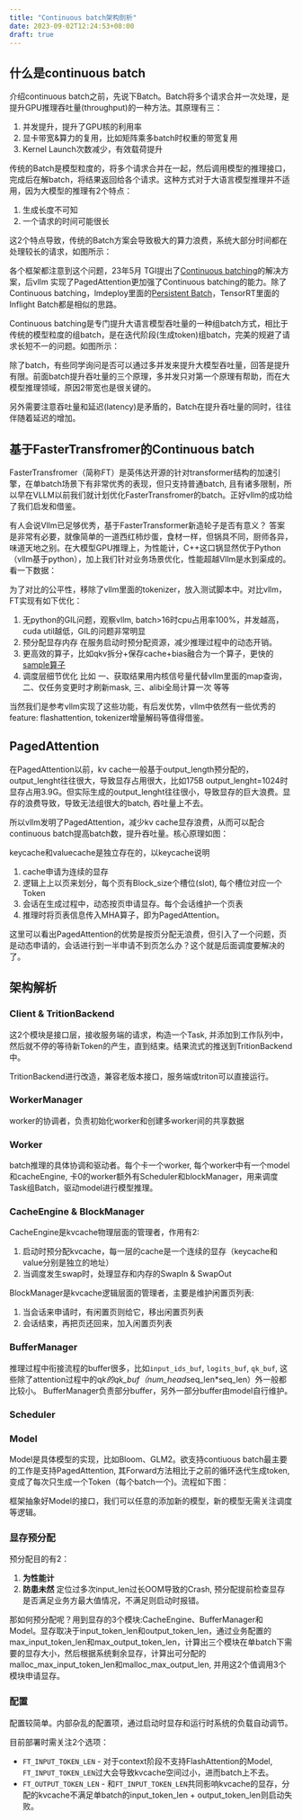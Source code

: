 ```yaml
---
title: "Continuous batch架构剖析"
date: 2023-09-02T12:24:53+08:00
draft: true
---
```


## 什么是continuous batch


介绍continuous batch之前，先说下Batch。Batch将多个请求合并一次处理，是提升GPU推理吞吐量(throughput)的一种方法。其原理有三：
1. 并发提升，提升了GPU核的利用率
2. 显卡带宽&算力的复用，比如矩阵乘多batch时权重的带宽复用
3. Kernel Launch次数减少，有效载荷提升

传统的Batch是模型粒度的，将多个请求合并在一起，然后调用模型的推理接口，完成后在解batch，将结果返回给各个请求。这种方式对于大语言模型推理并不适用，因为大模型的推理有2个特点：
1. 生成长度不可知
2. 一个请求的时间可能很长

这2个特点导致，传统的Batch方案会导致极大的算力浪费，系统大部分时间都在处理较长的请求，如图所示：


各个框架都注意到这个问题，23年5月 TGI提出了[Continuous batching][3]的解决方案，后vllm 实现了PagedAttention更加强了Continuous batching的能力。除了Continuous batching，lmdeploy里面的[Persistent Batch][4]，TensorRT里面的Inflight Batch都是相似的思路。

Continuous batching是专门提升大语言模型吞吐量的一种组batch方式，相比于传统的模型粒度的组batch，是在迭代阶段(生成token)组batch，完美的规避了请求长短不一的问题。如图所示：


除了batch，有些同学询问是否可以通过多并发来提升大模型吞吐量，回答是提升有限。前面batch提升吞吐量的三个原理，多并发只对第一个原理有帮助，而在大模型推理领域，原因2带宽也是很关键的。

另外需要注意吞吐量和延迟(latency)是矛盾的，Batch在提升吞吐量的同时，往往伴随着延迟的增加。

## 基于FasterTransfromer的Continuous batch

FasterTransfromer（简称FT）是英伟达开源的针对transformer结构的加速引擎，在单batch场景下有非常优秀的表现，但只支持普通batch, 且有诸多限制，所以早在VLLM以前我们就计划优化FasterTransfromer的batch。正好vllm的成功给了我们启发和借鉴。

有人会说Vllm已足够优秀，基于FasterTransformer新造轮子是否有意义？ 答案是非常有必要，就像简单的一道西红柿炒蛋，食材一样，但锅具不同，厨师各异， 味道天地之别。在大模型GPU推理上，为性能计，C++这口锅显然优于Python（vllm基于python），加上我们针对业务场景优化，性能超越Vllm是水到渠成的。看一下数据：


为了对比的公平性，移除了vllm里面的tokenizer，放入测试脚本中。对比vllm，FT实现有如下优化：

1. 无python的GIL问题，观察vllm, batch>16时cpu占用率100%，并发越高，cuda util越低，GIL的问题非常明显
2. 预分配显存内存 在服务启动时预分配资源，减少推理过程中的动态开销。
3. 更高效的算子，比如qkv拆分+保存cache+bias融合为一个算子，更快的[sample算子][1]
4. 调度层细节优化  比如 一、获取结果用内核信号量代替vllm里面的map查询，二、仅任务变更时才刷新mask,  三、alibi全局计算一次 等等

当然我们是参考vllm实现了这些功能，有后发优势，vllm中依然有一些优秀的feature:  flashattention, tokenizer增量解码等值得借鉴。

## PagedAttention

在PagedAttention以前，kv cache一般基于output_length预分配的，output_lenght往往很大，导致显存占用很大，比如175B output_lenght=1024时显存占用3.9G。但实际生成的output_lenght往往很小，导致显存的巨大浪费。显存的浪费导致，导致无法组很大的batch, 吞吐量上不去。

所以vllm发明了PagedAttention，减少kv cache显存浪费，从而可以配合continuous batch提高batch数，提升吞吐量。核心原理如图：


keycache和valuecache是独立存在的，以keycache说明
1. cache申请为连续的显存
2. 逻辑上上以页来划分，每个页有Block_size个槽位(slot), 每个槽位对应一个Token
3. 会话在生成过程中，动态按页申请显存。每个会话维护一个页表
4. 推理时将页表信息传入MHA算子，即为PagedAttention。

这里可以看出PagedAttention的优势是按页分配无浪费，但引入了一个问题，页是动态申请的，会话进行到一半申请不到页怎么办？这个就是后面调度要解决的了。

## 架构解析

### Client & TritionBackend 

这2个模块是接口层，接收服务端的请求，构造一个Task, 并添加到工作队列中，然后就不停的等待新Token的产生，直到结束。结果流式的推送到TritionBackend中。

TritionBackend进行改造，兼容老版本接口，服务端或triton可以直接运行。 

### WorkerManager
worker的协调者，负责初始化worker和创建多worker间的共享数据

### Worker
batch推理的具体协调和驱动者。每个卡一个worker,  每个worker中有一个model和cacheEngine, 卡0的worker额外有Scheduler和blockManager，用来调度Task组Batch，驱动model进行模型推理。

### CacheEngine & BlockManager

CacheEngine是kvcache物理层面的管理者，作用有2:

1. 启动时预分配kvcache，每一层的cache是一个连续的显存（keycache和value分别是独立的地址）
2. 当调度发生swap时，处理显存和内存的SwapIn & SwapOut

BlockManager是kvcache逻辑层面的管理者，主要是维护闲置页列表:
1. 当会话来申请时，有闲置页则给它，移出闲置页列表
2. 会话结束，再把页还回来，加入闲置页列表

### BufferManager

推理过程中衔接流程的buffer很多，比如`input_ids_buf`, `logits_buf`, `qk_buf`, 这些除了attention过程中的q*k的qk_buf（num_head*seq_len*seq_len）外一般都比较小。 BufferManager负责部分buffer，另外一部分buffer由model自行维护。

### Scheduler




### Model

Model是具体模型的实现，比如Bloom、GLM2。欲支持contiuous batch最主要的工作是支持PagedAttention, 其Forward方法相比于之前的循环迭代生成token, 变成了每次只生成一个Token（每个batch一个)。流程如下图：


框架抽象好Model的接口，我们可以任意的添加新的模型，新的模型无需关注调度等逻辑。

### 显存预分配

预分配目的有2：
1. **为性能计**
2. **防患未然**  定位过多次input_len过长OOM导致的Crash, 预分配提前检查显存是否满足业务方最大值情况，不满足则启动时报错。

那如何预分配呢？用到显存的3个模块:CacheEngine、BufferManager和Model。显存取决于input_token_len和output_token_len，通过业务配置的max_input_token_len和max_output_token_len，计算出三个模块在单batch下需要的显存大小，然后根据系统剩余显存，计算出可分配的malloc_max_input_token_len和malloc_max_output_len, 并用这2个值调用3个模块申请显存。


### 配置

配置较简单。内部杂乱的配置项，通过启动时显存和运行时系统的负载自动调节。

目前部署时需关注2个选项：

* `FT_INPUT_TOKEN_LEN` - 对于context阶段不支持FlashAttention的Model, `FT_INPUT_TOKEN_LEN`过大会导致kvcache空间过小，进而batch上不去。
* `FT_OUTPUT_TOKEN_LEN` - 和`FT_INPUT_TOKEN_LEN`共同影响kvcache的显存，分配的kvcache不满足单batch的input_token_len + output_token_len则启动失败。



[1]:https://github.com/vllm-project/vllm/issues/249
[2]: https://kipp.ly/transformer-inference-arithmetic/
[3]: https://github.com/huggingface/text-generation-inference/tree/main/router#continuous-batching
[4]: https://github.com/InternLM/lmdeploy/blob/main/docs/zh_cn/turbomind.md#persistent-batch
